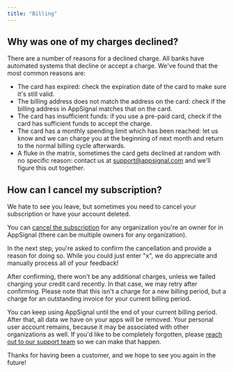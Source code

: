 ```yaml
---
title: "Billing"
---
```


## Why was one of my charges declined?

There are a number of reasons for a declined charge. All banks have automated systems that decline or accept a charge. We've found that the most common reasons are:

* The card has expired: check the expiration date of the card to make sure it's still valid.
* The billing address does not match the address on the card: check if the billing address in AppSignal matches that on the card.
* The card has insufficient funds: if you use a pre-paid card, check if the card has sufficient funds to accept the charge.
* The card has a monthly spending limit which has been reached: let us know and we can charge you at the beginning of next month and return to the normal billing cycle afterwards.
* A fluke in the matrix, sometimes the card gets declined at random with no specific reason: contact us at <a href="mailto:support@appsignal.com">support@appsignal.com</a> and we'll figure this out together.

## How can I cancel my subscription?

We hate to see you leave, but sometimes you need to cancel your subscription or have your account deleted.

You can [cancel the subscription](https://appsignal.com/redirect-to/organization?to=admin/cancellations/new) for any organization you're an owner for in AppSignal (there can be multiple owners for any organization).

In the next step, you're asked to confirm the cancellation and provide a reason for doing so. While you could just enter "x", we do appreciate and manually process all of your feedback!

After confirming, there won't be any additional charges, unless we failed charging your credit card recently. In that case, we may retry after confirming. Please note that this isn't a charge for a new billing period, but a charge for an outstanding invoice for your current billing period.

You can keep using AppSignal until the end of your current billing period. After that, all data we have on your apps will be removed. Your personal user account remains, because it may be associated with other organizations as well. If you'd like to be completely forgotten, please [reach out to our support team](mailto:support@appsignal.com) so we can make that happen.

Thanks for having been a customer, and we hope to see you again in the future!

